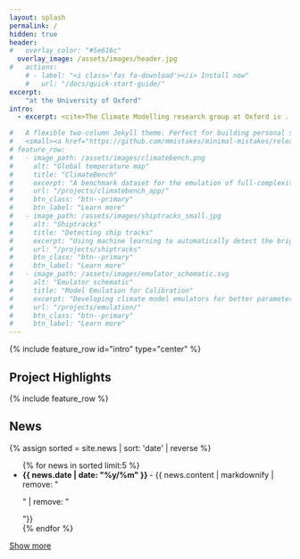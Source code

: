 ```yaml
---
layout: splash
permalink: /
hidden: true
header:
#   overlay_color: "#5e616c"
  overlay_image: /assets/images/header.jpg
#   actions:
    # - label: "<i class='fas fa-download'></i> Install now"
    #   url: "/docs/quick-start-guide/"
excerpt: 
    "at the University of Oxford"
intro: 
  - excerpt: <cite>The Climate Modelling research group at Oxford is ... </cite>

#   A flexible two-column Jekyll theme. Perfect for building personal sites, blogs, and portfolios.<br />
#   <small><a href="https://github.com/mmistakes/minimal-mistakes/releases/tag/4.24.0">Latest release v4.24.0</a></small>
# feature_row:
#   - image_path: /assets/images/climatebench.png
#     alt: "Global temperature map"
#     title: "ClimateBench"
#     excerpt: "A benchmark dataset for the emulation of full-complexity climate models."
#     url: "/projects/climatebench_app/"
#     btn_class: "btn--primary"
#     btn_label: "Learn more"
#   - image_path: /assets/images/shiptracks_small.jpg
#     alt: "Shiptracks"
#     title: "Detecting ship tracks"
#     excerpt: "Using machine learning to automatically detect the brightening effect that shipping can have on clouds."
#     url: "/projects/shiptracks"
#     btn_class: "btn--primary"
#     btn_label: "Learn more"
#   - image_path: /assets/images/emulator_schematic.svg
#     alt: "Emulator schematic"
#     title: "Model Emulation for Calibration"
#     excerpt: "Developing climate model emulators for better parameter estimation and calibration."
#     url: "/projects/emulation/"
#     btn_class: "btn--primary"
#     btn_label: "Learn more"      
---
```


{% include feature_row id="intro" type="center" %}

## Project Highlights

{% include feature_row %}

## News

{% assign sorted = site.news | sort: 'date' | reverse %}

<div id='short_news' style="display: block;">
  <ul>
  {% for news in sorted limit:5 %}
    <li><b> {{ news.date | date: "%y/%m" }} </b> - {{ news.content | markdownify  | remove: "<p>" | remove: "</p>"}} </li>
  {% endfor %}
  </ul>
  <a href="#" onclick="hideBlock('short_news'); showBlock('long_news'); return false;" class="btn btn--primary">Show more</a>
</div>

<div id='long_news' style="display: none;">
  <ul>
  {% assign sorted = site.news | sort: 'date' | reverse %}
  {% for news in sorted %}
    <li><b> {{ news.date | date: "%y/%m" }} </b> - {{ news.content | markdownify  | remove: "<p>" | remove: "</p>"}} </li>
  {% endfor %}
  </ul>
  <a href="#" onclick="hideBlock('long_news'); showBlock('short_news'); return false;" class="btn btn--primary">Show less</a>
</div>
